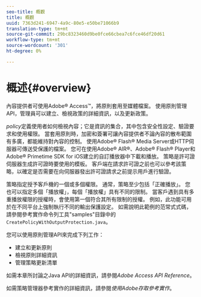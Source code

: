 ```yaml
---
seo-title: 概觀
title: 概觀
uuid: 7363d241-6947-4a9c-80e5-e50be71066b9
translation-type: tm+mt
source-git-commit: 29bc8323460d9be0fce66cbea7c6fce46df20d61
workflow-type: tm+mt
source-wordcount: '301'
ht-degree: 0%

---
```



# 概述{#overview}

內容提供者可使用Adobe® Access™，將原則套用至媒體檔案。 使用原則管理API，管理員可以建立、檢視政策的詳細資訊，以及更新政策。

*policy*&#x200B;定義使用者如何檢視內容；它是資訊的集合，其中包含安全性設定、驗證要求和使用權限。 當套用原則時，加密和簽署可讓內容提供者不論內容的散布範圍有多廣，都能維持對內容的控制。 使用Adobe® Flash® Media Server或HTTP伺服器可傳送受保護的檔案。 您可在使用Adobe® AIR®、Adobe® Flash® Player和Adobe® Primetime SDK for iOS建立的自訂播放器中下載和播放。 策略是許可證伺服器生成許可證時要使用的模板。 客戶端在請求許可證之前也可以參考該策略，以確定是否需要在向伺服器發出許可證請求之前提示用戶進行驗證。

策略指定授予客戶機的一個或多個權限。 通常，策略至少包括「正確播放」。 您也可以指定多個「播放權」，每個「播放權」具有不同的限制。 當客戶遇到具有多重播放權限的授權時，會使用第一個符合其所有限制的授權。 例如，此功能可用於在不同平台上強制執行不同的輸出保護設定。 如需說明此範例的范常式式碼，請參閱參考實作命令列工具&quot;samples&quot;目錄中的`CreatePolicyWithOutputProtection.java`。

您可以使用原則管理API來完成下列工作：

* 建立和更新原則
* 檢視原則詳細資訊
* 管理策略更新清單

如需本章所討論之Java API的詳細資訊，請參閱&#x200B;*Adobe Access API Reference*。

如需策略管理器參考實作的詳細資訊，請參閱&#x200B;*使用Adobe存取參考實作*。
